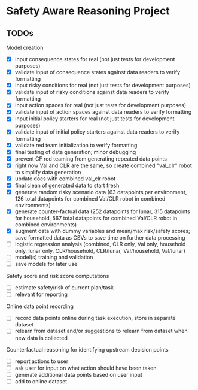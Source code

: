 # Safety Aware Reasoning Project

## TODOs

Model creation
- [x] input consequence states for real (not just tests for development purposes)
- [x] validate input of consequence states against data readers to verify formatting
- [x] input risky conditions for real (not just tests for development purposes)
- [x] validate input of risky conditions against data readers to verify formatting
- [x] input action spaces for real (not just tests for development purposes)
- [x] validate input of action spaces against data readers to verify formatting
- [x] input initial policy starters for real (not just tests for development purposes)
- [x] validate input of initial policy starters against data readers to verify formatting
- [x] validate red team initialization to verify formatting
- [x] final testing of data generation; minor debugging
- [x] prevent CF red teaming from generating repeated data points
- [x] right now Val and CLR are the same, so create combined "val_clr" robot to simplify data generation
- [x] update docs with combined val_clr robot
- [x] final clean of generated data to start fresh
- [x] generate random risky scenario data (63 datapoints per environment, 126 total datapoints for combined Val/CLR robot in combined environments)
- [x] generate counter-factual data (252 datapoints for lunar, 315 datapoints for household, 567 total datapoints for combined Val/CLR robot in combined environments)
- [x] augment data with dummy variables and mean/max risk/safety scores; save formatted data as CSVs to save time on further data processing
- [ ] logistic regression analysis (combined, CLR only, Val only, household only, lunar only, CLR/household, CLR/lunar, Val/household, Val/lunar)
- [ ] model(s) training and validation
- [ ] save models for later use

Safety score and risk score computations
- [ ] estimate safety/risk of current plan/task
- [ ] relevant for reporting

Online data point recording
- [ ] record data points online during task execution, store in separate dataset
- [ ] relearn from dataset and/or suggestions to relearn from dataset when new data is collected

Counterfactual reasoning for identifying upstream decision points
- [ ] report actions to user
- [ ] ask user for input on what action should have been taken
- [ ] generate additional data points based on user input
- [ ] add to online dataset

